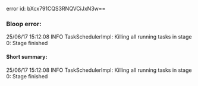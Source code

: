 error id: bXcx791CQS3RNQVCiJxN3w==
### Bloop error:

25/06/17 15:12:08 INFO TaskSchedulerImpl: Killing all running tasks in stage 0: Stage finished
#### Short summary: 

25/06/17 15:12:08 INFO TaskSchedulerImpl: Killing all running tasks in stage 0: Stage finished